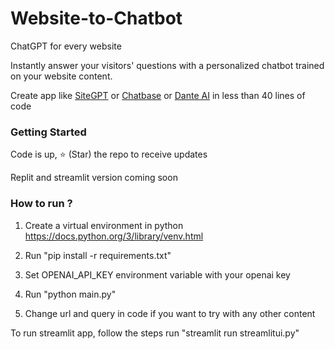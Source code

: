 # Website-to-Chatbot

ChatGPT for every website 

Instantly answer your visitors' questions with a personalized chatbot trained on your website content.

Create app like [SiteGPT](https://www.thesamur.ai/sitegpt-alternative) or [Chatbase](https://www.thesamur.ai/chatbase-alternative) or [Dante AI](https://www.thesamur.ai/danteai-alternative) in less than 40 lines of code

### Getting Started

Code is up, ⭐ (Star) the repo to receive updates

Replit and streamlit version coming soon

### How to run ?

1. Create a virtual environment in python https://docs.python.org/3/library/venv.html

2. Run "pip install -r requirements.txt"

3. Set OPENAI_API_KEY environment variable with your openai key

4. Run "python main.py"

5. Change url and query in code if you want to try with any other content

To run streamlit app, follow the steps run "streamlit run streamlitui.py"

